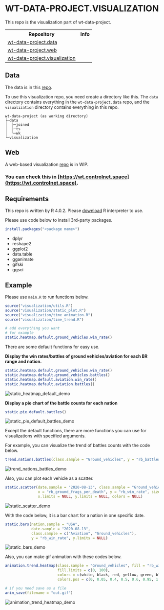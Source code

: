 # WT-DATA-PROJECT.VISUALIZATION
This repo is the visualization part of wt-data-project.

<table>
    <tr>
        <th>Repository</th>
        <th>Info</th>
    </tr>
    <tr>
        <td><a href="https://github.com/ControlNet/wt-data-project.data">wt-data-project.data</a></td>
        <td>
            <img src="https://img.shields.io/github/forks/ControlNet/wt-data-project.data?style=flat-square" alt="">
            <img src="https://img.shields.io/github/stars/ControlNet/wt-data-project.data?style=flat-square" alt="">
            <img src="https://img.shields.io/github/last-commit/ControlNet/wt-data-project.data/master?style=flat-square" alt="">
            <img src="https://img.shields.io/github/workflow/status/ControlNet/wt-data-project.data/push-to-gitee?label=push-to-gitee&style=flat-square" alt="">
        </td>
    </tr>
    <tr>
        <td><a href="https://github.com/ControlNet/wt-data-project.web">wt-data-project.web</a></td>
        <td>
            <img src="https://img.shields.io/github/forks/ControlNet/wt-data-project.web?style=flat-square" alt="">
            <img src="https://img.shields.io/github/stars/ControlNet/wt-data-project.web?style=flat-square" alt="">
            <img src="https://img.shields.io/github/last-commit/ControlNet/wt-data-project.web?style=flat-square" alt="">
            <img src="https://img.shields.io/website?style=flat-square&up_message=online&url=https%3A%2F%2Fwt.controlnet.space" alt="">
        </td>
    </tr>
    <tr>
        <td><a href="https://github.com/ControlNet/wt-data-project.visualization">wt-data-project.visualization</a></td>
        <td>
            <img src="https://img.shields.io/github/forks/ControlNet/wt-data-project.visualization?style=flat-square" alt="">
            <img src="https://img.shields.io/github/stars/ControlNet/wt-data-project.visualization?style=flat-square" alt="">
            <img src="https://img.shields.io/github/last-commit/ControlNet/wt-data-project.visualization/master?style=flat-square" alt="">
        </td>
    </tr>
</table>

## Data
The data is in this [repo](https://github.com/ControlNet/wt-data-project.data).

To use this visualization repo, you need create a directory like this. The `data` directory contains everything in
the `wt-data-project.data` repo, and the `visualization` directory contains everything in this repo.

```
wt-data-project (as working directory)
├─data
│  ├─joined
│  ├─ts
│  └─wk
└─visualization
```

## Web
A web-based visualization [repo](https://github.com/ControlNet/wt-data-project.web) is in WIP.

### You can check this in **[https://wt.controlnet.space](https://wt.controlnet.space)**.

## Requirements
This repo is written by R 4.0.2. 
Please [download](https://cran.r-project.org/bin/windows/base/old/4.0.2/) R interpreter to use.

Please use code below to install 3rd-party packages.
```r
install.packages("<package name>")
```
 * dplyr
 * reshape2
 * ggplot2
 * data.table
 * gganimate
 * gifski
 * ggsci

## Example

Please use `main.R` to run functions below.
```r
source("visualization/utils.R")
source("visualization/static_plot.R")
source("visualization/time_animation.R")
source("visualization/time_trend.R")

# add everything you want
# for example
static.heatmap.default.ground_vehicles.win_rate()
```

There are some default functions for easy use.

**Display the win rates/battles of ground vehicles/aviation for each BR range and nation.**
```r
static.heatmap.default.ground_vehicles.win_rate()
static.heatmap.default.ground_vehicles.battles()
static.heatmap.default.aviation.win_rate()
static.heatmap.default.aviation.battles()
```
![static_heatmap_default_demo](https://github.com/ControlNet/wt-data-project.visualization/blob/master/imgs/static_heatmap_default_demo.png)

**Display a pie chart of the battle counts for each nation**
```r
static.pie.default.battles()
```
![static_pie_default_battles_demo](https://github.com/ControlNet/wt-data-project.visualization/blob/master/imgs/static_pie_default_battles_demo.png)

Except the default functions, there are more functions you can use for visualizations with specified arguments.

For example, you can visualize the trend of battles counts with the code below.
```r
trend.nations.battles(class.sample = "Ground_vehicles", y = "rb_battles_sum")
```
![trend_nations_battles_demo](https://github.com/ControlNet/wt-data-project.visualization/blob/master/imgs/trend_nations_battles_demo.png)

Also, you can plot each vehicle as a scatter.
```r
static.scatter(date.sample = "2020-08-13", class.sample = "Ground_vehicles",
               x = "rb_ground_frags_per_death", y = "rb_win_rate", size = "rb_battles",
               x.limits = NULL, y.limits = NULL, colors = NULL)
```
![static_scatter_demo](https://github.com/ControlNet/wt-data-project.visualization/blob/master/imgs/static_scatter_demo.png)

With the code below, it is a bar chart for a nation in one specific date.
```r
static.bars(nation.sample = "USA",
            date.sample = "2020-08-13",
            class.sample = c("Aviation", "Ground_vehicles"),
            y = "rb_win_rate", y.limits = NULL)
```
![static_bars_demo](https://github.com/ControlNet/wt-data-project.visualization/blob/master/imgs/static_bars_demo.png)

Also, you can make gif animation with these codes below.
```r
animation.trend.heatmap(class.sample = "Ground_vehicles", fill = "rb_win_rate",
                        fill.limits = c(0, 100),
                        colors = c(white, black, red, yellow, green, black, black),
                        colors.pos = c(0, 0.05, 0.4, 0.5, 0.6, 0.95, 1.0)) %>% animation.render

# if you need save as a file
anim_save(filename = "out.gif")
```
![animation_trend_heatmap_demo](https://github.com/ControlNet/wt-data-project.visualization/blob/master/imgs/animation_trend_heatmap_demo.gif)

